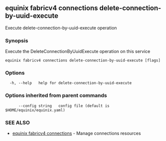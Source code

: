 ## equinix fabricv4 connections delete-connection-by-uuid-execute

Execute delete-connection-by-uuid-execute operation

### Synopsis

Execute the DeleteConnectionByUuidExecute operation on this service

```
equinix fabricv4 connections delete-connection-by-uuid-execute [flags]
```

### Options

```
  -h, --help   help for delete-connection-by-uuid-execute
```

### Options inherited from parent commands

```
      --config string   config file (default is $HOME/equinix/equinix.yaml)
```

### SEE ALSO

* [equinix fabricv4 connections](equinix_fabricv4_connections.md)	 - Manage connections resources

